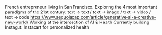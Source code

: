 French entrepreneur living in San Francisco. 
Exploring the 4 most important paradigms of the 21st century: text -> text / text -> image / text -> video / text -> code
https://www.sequoiacap.com/article/generative-ai-a-creative-new-world/
Working at the intersection of AI & Health
Currently building Instagut: Instacart for personalized health





